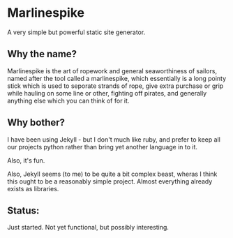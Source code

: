 # Marlinespike

A very simple but powerful static site generator.

## Why the name?

Marlinespike is the art of ropework and general seaworthiness of sailors, 
named after the tool called a marlinespike, which essentially is a long pointy
stick which is used to seporate strands of rope, give extra purchase or grip
while hauling on some line or other, fighting off pirates, and generally 
anything else which you can think of for it.

## Why bother?

I have been using Jekyll - but I don't much like ruby, and prefer to keep
all our projects python rather than bring yet another language in to it.

Also, it's fun.

Also, Jekyll seems (to me) to be quite a bit complex beast, wheras I think this
ought to be a reasonably simple project.  Almost everything already exists as
libraries.

## Status:

Just started.  Not yet functional, but possibly interesting.
